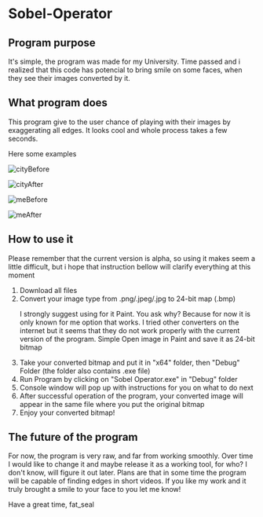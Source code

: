 # Sobel-Operator

<h2> Program purpose </h2>
It's simple, the program was made for my University. Time passed and i realized that this code has potencial to bring smile on some faces, when they see their images converted by it. 

<h2> What program does </h2>
This program give to the user chance of playing with their images by exaggerating all edges. It looks cool and whole process takes a few seconds. 

Here some examples 

![cityBefore](https://user-images.githubusercontent.com/83663917/183085896-d337804f-5c2b-4aae-b1b6-28132d92aa3d.jpg)

![cityAfter](https://user-images.githubusercontent.com/83663917/183085971-b535bbdb-e6f2-4bd6-b749-131ffb5da09a.jpg)

![meBefore](https://user-images.githubusercontent.com/83663917/183086032-c001c59f-d692-4514-8527-09b6b35b9826.jpg)

![meAfter](https://user-images.githubusercontent.com/83663917/183086050-96e13aa7-8af8-430c-8bbe-1c9e3845a860.jpg)

<h2>How to use it</h2>
<div>
Please remember that the current version is alpha, so using it makes seem a little difficult, but i hope that instruction bellow will clarify everything at this moment   
</div>
<div>
<ol>
  <li>Download all files</li>
  <li>Convert your image type from .png/.jpeg/.jpg to 24-bit map (.bmp)<p>I strongly suggest using for it Paint. You ask why? Because for now it is only known     for me option that works. I tried other converters on the internet but it seems that they do not work properly with the current version of the program. Simple Open     image in Paint and save it as 24-bit bitmap</p></li>
  <li>Take your converted bitmap and put it in "x64" folder, then "Debug" Folder (the folder also contains .exe file)</li>
  <li>Run Program by clicking on "Sobel Operator.exe" in "Debug" folder</li>
  <li>Console window will pop up with instructions for you on what to do next</li>
  <li>After successful operation of the program, your converted image will appear in the same file where you put the original bitmap</li>
  <li>Enjoy your converted bitmap!</li>
</ol>
</div>
<div>
  <h2>The future of the program</h2>
  <p>For now, the program is very raw, and far from working smoothly. Over time I would like to change it and maybe release it as a working tool, for who? I don't know, will figure it out later. Plans are that in some time the program will be capable of finding edges in short videos. If you like my work and it truly brought a smile to your face to you let me know!</p>
  <p>Have a great time,
    fat_seal</p>
</div>

